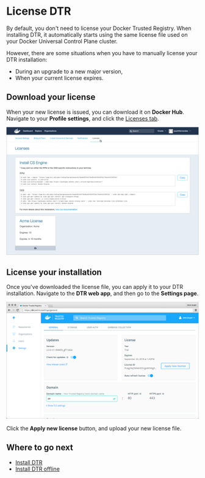 <!--[metadata]>
+++
aliases = ["/docker-trusted-registry/license/"]
title = "License DTR"
description = "Learn how to license your Docker Trusted Registry installation."
keywords = ["docker, dtr, install, license"]
[menu.main]
parent="workw_dtr_install"
weight=31
+++
<![end-metadata]-->


# License DTR

By default, you don't need to license your Docker Trusted Registry. When
installing DTR, it automatically starts using the same license file used on
your Docker Universal Control Plane cluster.

However, there are some situations when you have to manually license your
DTR installation:

* During an upgrade to a new major version,
* When your current license expires.


## Download your license

When your new license is issued, you can download it on **Docker Hub**. Navigate
to your **Profile settings**, and click the
[Licenses tab](https://hub.docker.com/account/licenses/).

![](../images/license-1.png)


## License your installation

Once you've downloaded the license file, you can apply it to your DTR
installation. Navigate to the **DTR web app**, and then go to the **Settings
page**.

![](../images/license-2.png)

Click the **Apply new license** button, and upload your new license file.


## Where to go next

* [Install DTR](install-dtr.md)
* [Install DTR offline](install-dtr-offline.md)
